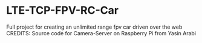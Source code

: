 # LTE-TCP-FPV-RC-Car
Full project for creating an unlimited range fpv car driven over the web<br/>
CREDITS: Source code for Camera-Server on Raspberry Pi from Yasin Arabi
